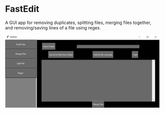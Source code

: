 # FastEdit

A GUI app for removing duplicates, splitting files, merging files together, and removing/saving lines of a file using regex.

![alt text](https://github.com/fulltimedev/FastEdit/blob/main/FastEdit.png)
